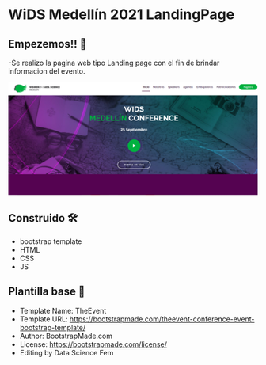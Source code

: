 # WiDS  Medellín 2021 LandingPage

## Empezemos!! 🚀

-Se realizo la pagina web tipo Landing page con el fin de brindar informacion del evento.

![texto_alternativo](https://github.com/Rinaplata/Wids-Medellin2021/blob/main/wids_med_2021/wids_med_2021/assets/img/portada.png?raw=true)

## Construido 🛠️

- bootstrap template
- HTML
- CSS
- JS 

## Plantilla base 📄

- Template Name: TheEvent
- Template URL: https://bootstrapmade.com/theevent-conference-event-bootstrap-template/
- Author: BootstrapMade.com
- License: https://bootstrapmade.com/license/
- Editing by Data Science Fem

